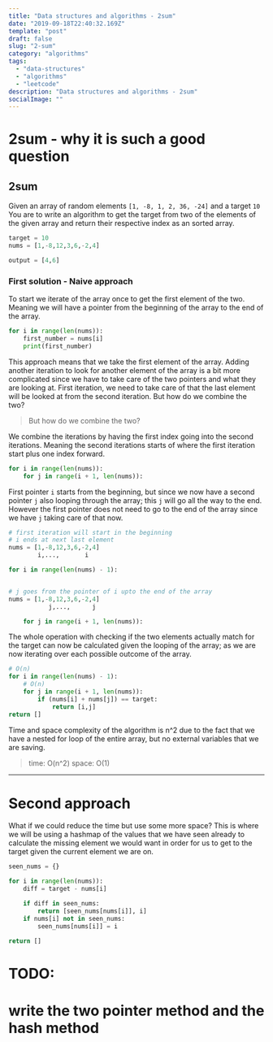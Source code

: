 ```yaml
---
title: "Data structures and algorithms - 2sum"
date: "2019-09-18T22:40:32.169Z"
template: "post"
draft: false
slug: "2-sum"
category: "algorithms"
tags:
  - "data-structures"
  - "algorithms"
  - "leetcode"
description: "Data structures and algorithms - 2sum"
socialImage: ""
---
```


# 2sum - why it is such a good question

## 2sum
Given an array of random elements `[1, -8, 1, 2, 36, -24]` and a target `10`
You are to write an algorithm to get the target from two of the elements of the given array and return their respective index as an sorted array.

```python
target = 10
nums = [1,-8,12,3,6,-2,4]

output = [4,6]
```

### First solution - Naive approach
To start we iterate of the array once to get the first element of the two.
Meaning we will have a pointer from the beginning of the array to the end of the array.

```python
for i in range(len(nums)):
    first_number = nums[i]
    print(first_number)
```
This approach means that we take the first element of the array. Adding another iteration to look for another element of the array is a bit more complicated since we have to take care of the two pointers and what they are looking at.
First iteration, we need to take care of that the last element will be looked at from the second iteration. But how do we combine the two?

> But how do we combine the two?

We combine the iterations by having the first index going into the second iterations. Meaning the second iterations starts of where the first iteration start plus one index forward.
```python
for i in range(len(nums)):
    for j in range(i + 1, len(nums)):
```

First pointer `i` starts from the beginning, but since we now have a second pointer `j` also looping through the array; this `j` will go all the way to the end. However the first pointer does not need to go to the end of the array since we have `j` taking care of that now.
```python
# first iteration will start in the beginning
# i ends at next last element
nums = [1,-8,12,3,6,-2,4]
        i,...,       i

for i in range(len(nums) - 1):


# j goes from the pointer of i upto the end of the array
nums = [1,-8,12,3,6,-2,4]
           j,...,      j

    for j in range(i + 1, len(nums)):
```

The whole operation with checking if the two elements actually match for the target can now be calculated given the looping of the array; as we are now iterating over each possible outcome of the array.

```python
# O(n)
for i in range(len(nums) - 1):
    # O(n)
    for j in range(i + 1, len(nums)):
        if (nums[i] + nums[j]) == target:
            return [i,j]
return []
```

Time and space complexity of the algorithm is n^2 due to the fact that we have a nested for loop of the entire array, but no external variables that we are saving.

> time: O(n^2)
> space: O(1)

---

# Second approach
What if we could reduce the time but use some more space? This is where we will be using a hashmap of the values that we have seen already to calculate the missing element we would want in order for us to get to the target given the current element we are on.

```python
seen_nums = {}

for i in range(len(nums)):
    diff = target - nums[i]

    if diff in seen_nums:
        return [seen_nums[nums[i]], i]
    if nums[i] not in seen_nums:
        seen_nums[nums[i]] = i

return []
```

# TODO:
# write the two pointer method and the hash method
